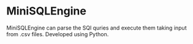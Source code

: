 # MiniSQLEngine
MiniSQLEngine can parse the SQl quries and execute them taking input from .csv files. Developed using Python.
